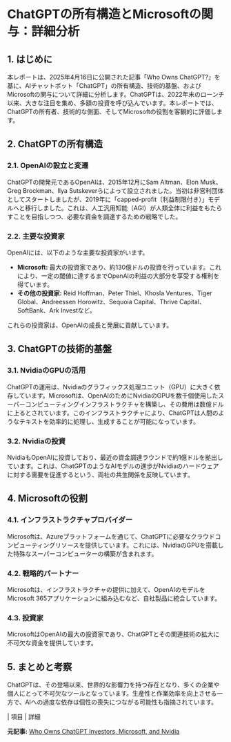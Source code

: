 # ChatGPTの所有構造とMicrosoftの関与：詳細分析

## 1. はじめに

本レポートは、2025年4月16日に公開された記事「Who Owns ChatGPT?」を基に、AIチャットボット「ChatGPT」の所有構造、技術的基盤、およびMicrosoftの関与について詳細に分析します。ChatGPTは、2022年末のローンチ以来、大きな注目を集め、多額の投資を呼び込んでいます。本レポートでは、ChatGPTの所有者、技術的な側面、そしてMicrosoftの役割を客観的に評価します。

## 2. ChatGPTの所有構造

### 2.1. OpenAIの設立と変遷

ChatGPTの開発元であるOpenAIは、2015年12月にSam Altman、Elon Musk、Greg Brockman、Ilya Sutskeverらによって設立されました。当初は非営利団体としてスタートしましたが、2019年に「capped-profit（利益制限付き）」モデルへと移行しました。これは、人工汎用知能（AGI）が人類全体に利益をもたらすことを目指しつつ、必要な資金を調達するための戦略でした。

### 2.2. 主要な投資家

OpenAIには、以下のような主要な投資家がいます。

* **Microsoft:** 最大の投資家であり、約130億ドルの投資を行っています。これにより、一定の閾値に達するまでOpenAIの利益の大部分を享受する権利を得ています。
* **その他の投資家:** Reid Hoffman、Peter Thiel、Khosla Ventures、Tiger Global、Andreessen Horowitz、Sequoia Capital、Thrive Capital、SoftBank、Ark Investなど。

これらの投資家は、OpenAIの成長と発展に貢献しています。

## 3. ChatGPTの技術的基盤

### 3.1. NvidiaのGPUの活用

ChatGPTの運用は、Nvidiaのグラフィックス処理ユニット（GPU）に大きく依存しています。Microsoftは、OpenAIのためにNvidiaのGPUを数千個使用したスーパーコンピューティングインフラストラクチャを構築し、その費用は数億ドルに上るとされています。このインフラストラクチャにより、ChatGPTは人間のようなテキストを効率的に処理し、生成することが可能になっています。

### 3.2. Nvidiaの投資

NvidiaもOpenAIに投資しており、最近の資金調達ラウンドで約1億ドルを拠出しています。これは、ChatGPTのようなAIモデルの進歩がNvidiaのハードウェアに対する需要を促進するという、両社の共生関係を反映しています。

## 4. Microsoftの役割

### 4.1. インフラストラクチャプロバイダー

Microsoftは、Azureプラットフォームを通じて、ChatGPTに必要なクラウドコンピューティングリソースを提供しています。これには、NvidiaのGPUを搭載した特殊なスーパーコンピューターの構築が含まれます。

### 4.2. 戦略的パートナー

Microsoftは、インフラストラクチャの提供に加えて、OpenAIのモデルをMicrosoft 365アプリケーションに組み込むなど、自社製品に統合しています。

### 4.3. 投資家

MicrosoftはOpenAIの最大の投資家であり、ChatGPTとその関連技術の拡大に不可欠な資金を提供しています。

## 5. まとめと考察

ChatGPTは、その登場以来、世界的な影響力を持つ存在となり、多くの企業や個人にとって不可欠なツールとなっています。生産性と作業効率を向上させる一方で、AIへの過度な依存は個性の喪失につながる可能性も指摘されています。

| 項目 | 詳細 

**元記事:** [Who Owns ChatGPT Investors, Microsoft, and Nvidia](https://www.ceotodaymagazine.com/2025/04/who-owns-chatgpt/)